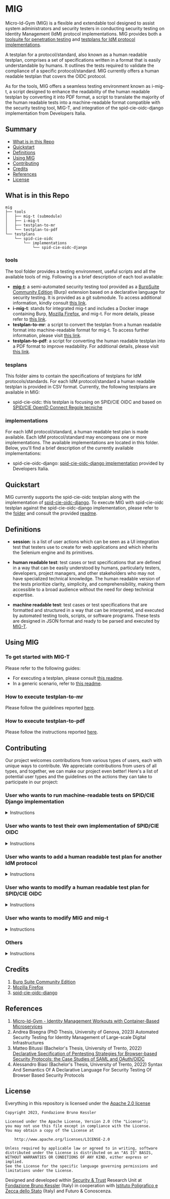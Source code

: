 # MIG

Micro-Id-Gym (MIG) is a flexible and extendable tool designed to assist system administrators and security testers in conducting
security testing on Identity Management (IdM) protocol implementations. MIG provides both a [toolsuite for penetration testing](tools/) and [testplans for IdM protocol implementations](testplans/).

A testplan for a protocol/standard, also known as a human readable testplan, comprises a set of specifications written in a format that is easily understandable by humans. It outlines the tests required to validate the compliance of a specific protocol/standard. MIG currently offers a human readable testplan that covers the OIDC protocol.

As for the tools, MIG offers a seamless testing environment known as i-mig-t, a script designed to enhance the readability of the human readable testplan by converting it into PDF format, a script to translate the majority of the human readable tests into a machine-readable format compatible with the security testing tool, MIG-T, and integration of the spid-cie-oidc-django implementation from Developers Italia.

## Summary

* [What is in this Repo](#what-is-in-this-repo)
* [Quickstart](#quickstart)
* [Definitions](#definitions)
* [Using MIG](#using-mig)
* [Contributing](#contributing)
* [Credits](#credits)
* [References](#references)
* [License](#license)

## What is in this Repo

```
mig
├── tools
│   ├── mig-t (submodule)
│   ├── i-mig-t
│   ├── testplan-to-mr
│   └── testplan-to-pdf
└── testplans
    └── spid-cie-oidc
        └── implementations
            └── spid-cie-oidc-django
```

### tools

The tool folder provides a testing environment, useful scripts and all the available tools of mig. Following is a brief description of each tool available:

* [__mig-t__](https://github.com/stfbk/mig-t): a semi-automated security testing tool provided as a [BurpSuite Community Edition](https://portswigger.net/burp/communitydownload) (Burp) extension based on a declarative language for security testing. It is provided as a git submodule. To access additional information, kindly consult [this link](https://github.com/stfbk/mig-t/blob/main/README.md).
* __i-mig-t__: stands for integrated mig-t and includes a Docker image containing Burp, [Mozilla Firefox](https://www.mozilla.org/en-US/firefox/), and mig-t. For more details, please refer to [this link](tools/i-mig-t/readme.md).
* __testplan-to-mr__: a script to convert the testplan from a human readable format into machine-readable format for mig-t. To access further information, please visit [this link](tools/testplan-to-mr/readme.md).
* __testplan-to-pdf__: a script for converting the human readable testplan into a PDF format to improve readability. For additional details, please visit [this link](tools/testplan-to-pdf/readme.md).

### tesplans

This folder aims to contain the specifications of testplans for IdM protocols/standards. For each IdM protocol/standard a human readable testplan is provided in CSV format. Currently, the following testplans are available in MIG:

* spid-cie-oidc: this testplan is focusing on SPID/CIE OIDC and based on [SPID/CIE OpenID Connect Regole tecniche](https://docs.italia.it/italia/spid/spid-cie-oidc-docs/it/versione-corrente/index.html)

### implementations

For each IdM protocol/standard, a human readable test plan is made available. Each IdM protocol/standard may encompass one or more implementations. The available implementations are located in this folder. Below, you'll find a brief description of the currently available implementations:

* spid-cie-oidc-django: [spid-cie-oidc-django implementation](https://github.com/italia/spid-cie-oidc-django) provided by Developers Italia.

## Quickstart

MIG currently supports the spid-cie-oidc testplan along with the implementation of [spid-cie-oidc-django](https://github.com/italia/spid-cie-oidc-django). To execute MIG with spid-cie-oidc testplan against the spid-cie-oidc-django implementation, please refer to the [folder](testplans/spid-cie-oidc/implementations/spid-cie-oidc-django/) and consult the provided [readme](testplans/spid-cie-oidc/implementations/spid-cie-oidc-django/README.md).

## Definitions

* __session__: is a list of user actions which can be seen as a UI integration test that testers use to create for web applications and which inherits the Selenium engine and its primitives.

* __human readable test__: test cases or test specifications that are defined in a way that can be easily understood by humans, particularly testers, developers, project managers, and other stakeholders who may not have specialized technical knowledge. The human readable version of the tests prioritize clarity, simplicity, and comprehensibility, making them accessible to a broad audience without the need for deep technical expertise.

* __machine readable test__: test cases or test specifications that are formatted and structured in a way that can be interpreted, and executed by automated testing tools, scripts, or software programs. These tests are designed in JSON format and ready to be parsed and executed by [MIG-T](tools/mig-t).

## Using MIG

### To get started with MIG-T

Please refer to the following guides:

* For executing a testplan, please consult [this readme](tools/i-mig-t/readme.md#using-mig-t).
* In a generic scenario, refer to [this readme](https://github.com/stfbk/mig-t/blob/main/README.md).

### How to execute testplan-to-mr

Please follow the guidelines reported [here](/tools/testplan-to-mr/readme.md).

### How to execute testplan-to-pdf

Please follow the instructions reported [here](/tools/testplan-to-pdf/readme.md).

## Contributing

Our project welcomes contributions from various types of users, each with unique ways to contribute. We appreciate contributions from users of all types, and together, we can make our project even better! Here's a list of potential user types and the guidelines on the actions they can take to participate in our project:

### User who wants to run machine-readable tests on SPID/CIE Django implementation

<details>
<summary>Instructions</summary>

* To get started, follow the instructions to run `i-mig-t`.
* In [testplans/spid-cie-oidc/implementations/spid-cie-oidc-django/input/mig-t/tests/](testplans/spid-cie-oidc/implementations/spid-cie-oidc-django/input/mig-t/tests), you can find a list of all available and supported machine-readable tests.
* In [testplans/spid-cie-oidc/implementations/spid-cie-oidc-django/input/mig-t/sessions/](/testplans/spid-cie-oidc/implementations/spid-cie-oidc-django/input/mig-t/sessions), you can find related sessions.

</details>

### User who wants to test their own implementation of SPID/CIE OIDC

<details>
<summary>Instructions</summary>

A guide on how to add your RP to the testing environment can be found [here](testplans/spid-cie-oidc/README.md#adding-support-for-your-relying-party)

</details>

### User who wants to add a human readable test plan for another IdM protocol

<details>
<summary>Instructions</summary>

To contribute a test plan for a different IdM protocol, please adhere to the [repository's structure](testplans/README.md#folder-structure) within the `testplan` folder.
* Create a `readme.md` file containing information about the test plan you wish to add.
* The added test plan file should have a `.csv` extension and include all the columns specified in the [testplan.csv](testplans/spid-cie-oidc/testplan.csv) file.

</details>

### User who wants to modify a human readable test plan for SPID/CIE OIDC

<details>
<summary>Instructions</summary>

To propose changes or enhancements to the existing SPID/CIE OIDC test plan located in [/testplans/spid-cie-oidc/](/testplans/spid-cie-oidc/), kindly initiate discussions by creating issues directly within the repository or by submitting a pull request.

</details>

### User who wants to modify MIG and mig-t

<details>
<summary>Instructions</summary>

To facilitate improvements or modifications to MIG, consider the following options:

* Initiate discussions by opening issues to propose new features or report any identified bugs.
* Actively participate in improving the source code by submitting a pull request.

To contribute to `mig-t`, please consult its dedicated [repository](https://github.com/stfbk/mig-t).

</details>

### Others

<details>
<summary>Instructions</summary>

* For contributions falling into a category not mentioned above, feel free to reach out to us at <a.bisegna@fbk.eu> through our communication channels. We welcome all forms of contribution and collaboration.

</details>

## Credits

1. [Burp Suite Community Edition](https://portswigger.net/burp/communitydownload)
2. [Mozilla Firefox](https://www.mozilla.org/en-US/firefox/new/)
3. [spid-cie-oidc-django](https://github.com/italia/spid-cie-oidc-django)

## References

1. [Micro-Id-Gym - Identity Management Workouts with Container-Based Microservices](https://st.fbk.eu/tools/Micro-Id-Gym.html)
1. Andrea Bisegna (PhD Thesis, University of Genova, 2023) Automated Security Testing for Identity Management of Large-scale Digital Infrastructures
1. Matteo Bitussi (Bachelor's Thesis, University of Trento, 2022) [Declarative Specification of Pentesting Strategies for Browser-based Security Protocols: the Case Studies of SAML and OAuth/OIDC](https://github.com/mattebit/thesis/blob/main/Bitussi_Matteo_Informatica_21.pdf)
1. Alessandro Biasi (Bachelor's Thesis, University of Trento, 2022) Syntax And Semantics Of A Declarative Language For Security Testing Of Browser Based Security Protocols

## License

Everything in this repository is licensed under the [Apache 2.0 license](LICENSE)

```
Copyright 2023, Fondazione Bruno Kessler

Licensed under the Apache License, Version 2.0 (the "License");
you may not use this file except in compliance with the License.
You may obtain a copy of the License at

    http://www.apache.org/licenses/LICENSE-2.0

Unless required by applicable law or agreed to in writing, software
distributed under the License is distributed on an "AS IS" BASIS,
WITHOUT WARRANTIES OR CONDITIONS OF ANY KIND, either express or implied.
See the License for the specific language governing permissions and
limitations under the License.
```

Designed and developed within [Security & Trust](https://st.fbk.eu/) Research Unit at [Fondazione Bruno Kessler](https://www.fbk.eu/en/) (Italy) in cooperation with [Istituto Poligrafico e Zecca dello Stato](https://www.ipzs.it/) (Italy) and Futuro & Conoscenza.
